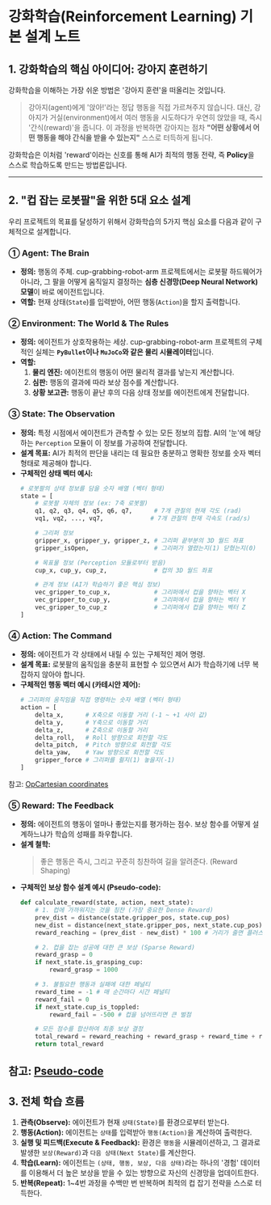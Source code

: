 # 강화학습(Reinforcement Learning) 기본 설계 노트 

## 1. 강화학습의 핵심 아이디어: 강아지 훈련하기 

강화학습을 이해하는 가장 쉬운 방법은 '강아지 훈련'을 떠올리는 것입니다.

> 강아지(agent)에게 '앉아!'라는 정답 행동을 직접 가르쳐주지 않습니다. 대신, 강아지가 거실(environment)에서 여러 행동을 시도하다가 우연히 앉았을 때, 즉시 '간식(reward)'을 줍니다. 이 과정을 반복하면 강아지는 점차 **"어떤 상황에서 어떤 행동을 해야 간식을 받을 수 있는지"** 스스로 터득하게 됩니다.

강화학습은 이처럼 'reward'이라는 신호를 통해 AI가 최적의 행동 전략, 즉 **Policy**을 스스로 학습하도록 만드는 방법론입니다.

---

## 2. "컵 잡는 로봇팔"을 위한 5대 요소 설계

우리 프로젝트의 목표를 달성하기 위해서 강화학습의 5가지 핵심 요소를 다음과 같이 구체적으로 설계합니다.

### ① Agent: The Brain

* **정의:** 행동의 주체. cup-grabbing-robot-arm 프로젝트에서는 로봇팔 하드웨어가 아니라, 그 팔을 어떻게 움직일지 결정하는 **심층 신경망(Deep Neural Network) 모델**이 바로 에이전트입니다.
* **역할:** 현재 상태(`State`)를 입력받아, 어떤 행동(`Action`)을 할지 출력합니다.

### ② Environment: The World & The Rules

* **정의:** 에이전트가 상호작용하는 세상. cup-grabbing-robot-arm 프로젝트의 구체적인 실체는 **`PyBullet`이나 `MuJoCo`와 같은 물리 시뮬레이터**입니다.
* **역할:**
    1.  **물리 엔진:** 에이전트의 행동이 어떤 물리적 결과를 낳는지 계산합니다. 
    2.  **심판:** 행동의 결과에 따라 보상 점수를 계산합니다.
    3.  **상황 보고관:** 행동이 끝난 후의 다음 상태 정보를 에이전트에게 전달합니다.

### ③ State: The Observation

* **정의:** 특정 시점에서 에이전트가 관측할 수 있는 모든 정보의 집합. AI의 '눈'에 해당하는 `Perception` 모듈이 이 정보를 가공하여 전달합니다.
* **설계 목표:** AI가 최적의 판단을 내리는 데 필요한 충분하고 명확한 정보를 숫자 벡터 형태로 제공해야 합니다.
* **구체적인 상태 벡터 예시:**
    ```python
    # 로봇팔의 상태 정보를 담을 숫자 배열 (벡터 형태)
    state = [
        # 로봇팔 자체의 정보 (ex: 7축 로봇팔)
        q1, q2, q3, q4, q5, q6, q7,      # 7개 관절의 현재 각도 (rad)
        vq1, vq2, ..., vq7,             # 7개 관절의 현재 각속도 (rad/s)

        # 그리퍼 정보
        gripper_x, gripper_y, gripper_z, # 그리퍼 끝부분의 3D 월드 좌표
        gripper_isOpen,                  # 그리퍼가 열렸는지(1) 닫혔는지(0)

        # 목표물 정보 (Perception 모듈로부터 받음)
        cup_x, cup_y, cup_z,             # 컵의 3D 월드 좌표

        # 관계 정보 (AI가 학습하기 좋은 핵심 정보)
        vec_gripper_to_cup_x,            # 그리퍼에서 컵을 향하는 벡터 X
        vec_gripper_to_cup_y,            # 그리퍼에서 컵을 향하는 벡터 Y
        vec_gripper_to_cup_z             # 그리퍼에서 컵을 향하는 벡터 Z
    ]
    ```

### ④ Action: The Command

* **정의:** 에이전트가 각 상태에서 내릴 수 있는 구체적인 제어 명령.
* **설계 목표:** 로봇팔의 움직임을 충분히 표현할 수 있으면서 AI가 학습하기에 너무 복잡하지 않아야 합니다.
* **구체적인 행동 벡터 예시 (카테시안 제어):**
    ```python
    # 그리퍼의 움직임을 직접 명령하는 숫자 배열 (벡터 형태)
    action = [
        delta_x,      # X축으로 이동할 거리 (-1 ~ +1 사이 값)
        delta_y,      # Y축으로 이동할 거리
        delta_z,      # Z축으로 이동할 거리
        delta_roll,   # Roll 방향으로 회전할 각도
        delta_pitch,  # Pitch 방향으로 회전할 각도
        delta_yaw,    # Yaw 방향으로 회전할 각도
        gripper_force # 그리퍼를 쥘지(1) 놓을지(-1)
    ]
    ```
참고: [OpCartesian coordinates](https://wikidocs.net/257243)
### ⑤ Reward: The Feedback

* **정의:** 에이전트의 행동이 얼마나 좋았는지를 평가하는 점수. 보상 함수를 어떻게 설계하느냐가 학습의 성패를 좌우합니다.
* **설계 철학:**
    > 좋은 행동은 즉시, 그리고 꾸준히 칭찬하여 길을 알려준다. (Reward Shaping)
* **구체적인 보상 함수 설계 예시 (Pseudo-code):**
    ```python
    def calculate_reward(state, action, next_state):
        # 1. 컵에 가까워지는 것을 칭찬 (가장 중요한 Dense Reward)
        prev_dist = distance(state.gripper_pos, state.cup_pos)
        new_dist = distance(next_state.gripper_pos, next_state.cup_pos)
        reward_reaching = (prev_dist - new_dist) * 100 # 거리가 줄면 플러스 보상

        # 2. 컵을 잡는 성공에 대한 큰 보상 (Sparse Reward)
        reward_grasp = 0
        if next_state.is_grasping_cup:
            reward_grasp = 1000

        # 3. 불필요한 행동과 실패에 대한 페널티
        reward_time = -1 # 매 순간마다 시간 페널티
        reward_fail = 0
        if next_state.cup_is_toppled:
            reward_fail = -500 # 컵을 넘어뜨리면 큰 벌점

        # 모든 점수를 합산하여 최종 보상 결정
        total_reward = reward_reaching + reward_grasp + reward_time + reward_fail
        return total_reward
    ```
참고: [Pseudo-code](https://ko.wikipedia.org/wiki/%EC%9D%98%EC%82%AC%EC%BD%94%EB%93%9C)
---

## 3. 전체 학습 흐름 

1.  **관측(Observe):** 에이전트가 현재 `상태(State)`를 환경으로부터 받는다.
2.  **행동(Action):** 에이전트는 `상태`를 입력받아 `행동(Action)`을 계산하여 출력한다.
3.  **실행 및 피드백(Execute & Feedback):** 환경은 `행동`을 시뮬레이션하고, 그 결과로 발생한 `보상(Reward)`과 `다음 상태(Next State)`를 계산한다.
4.  **학습(Learn):** 에이전트는 `(상태, 행동, 보상, 다음 상태)`라는 하나의 '경험' 데이터를 이용해서 더 높은 보상을 받을 수 있는 방향으로 자신의 신경망을 업데이트한다.
5.  **반복(Repeat):** 1~4번 과정을 수백만 번 반복하며 최적의 컵 잡기 전략을 스스로 터득한다.
